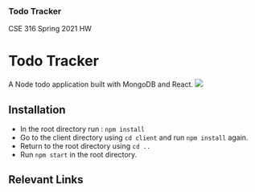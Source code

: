 ### Todo Tracker
CSE 316 Spring 2021 HW

# Todo Tracker

A Node todo application built with MongoDB and React.
<img src='https://gfycat.com/hatefulunfortunateblacklemur'/>

## Installation

- In the root directory run :
  `npm install`
- Go to the client directory using `cd client` and run `npm install` again.
- Return to the root directory using `cd ..`
- Run `npm start` in the root directory.


## Relevant Links
